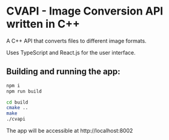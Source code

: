 # CVAPI - Image Conversion API written in C++

A C++ API that converts files to different image formats.

Uses TypeScript and React.js for the user interface.

## Building and running the app:
```sh
npm i
npm run build

cd build
cmake ..
make
./cvapi
```
The app will be accessible at http://localhost:8002